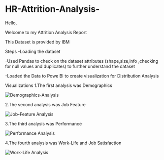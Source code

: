 # HR-Attrition-Analysis-
Hello,

Welcome to my Attrition Analysis Report

This Dataset is provided by IBM

Steps 
 -Loading the dataset 

 -Used Pandas to check on the dataset attributes (shape,size,info ,checking for null values and duplicates) to further understand the dataset

 -Loaded the Data to Powe BI to create visualization for Distribution Analysis

 
Visualizations
1.The first analysis was Demographics

![Demographics-Analysis](https://github.com/user-attachments/assets/89eafd30-f011-47b3-bb08-c88c8fb04343)

2.The second analysis was Job Feature 

![Job-Feature Analysis](https://github.com/user-attachments/assets/ebd4302c-c3f7-4353-a866-34fd7ce0e641)

3.The third analysis was Performance

![Performance Analysis](https://github.com/user-attachments/assets/51319d1d-7301-4c19-a803-567b46ac12e3)

4.The fourth analysis was Work-Life and Job Satisfaction

![Work-Life Analysis](https://github.com/user-attachments/assets/4451a819-2fdd-4bb9-920b-fc80db3c013f)
